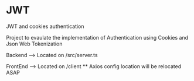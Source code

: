 # JWT
JWT and cookies authentication

Project to evaulate the implementation of Authentication using Cookies and Json Web Tokenization

Backend --> Located on /src/server.ts
 
FrontEnd --> Located on /client
  ** Axios config location will be relocated ASAP
